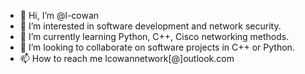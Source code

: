 - 👋 Hi, I’m @l-cowan
- 👀 I’m interested in software development and network security.
- 🌱 I’m currently learning Python, C++, Cisco networking methods.
- 💞️ I’m looking to collaborate on software projects in C++ or Python.
- 📫 How to reach me lcowannetwork[@]outlook.com

<!---
l-cowan/l-cowan is a ✨ special ✨ repository because its `README.md` (this file) appears on your GitHub profile.
You can click the Preview link to take a look at your changes.
--->
